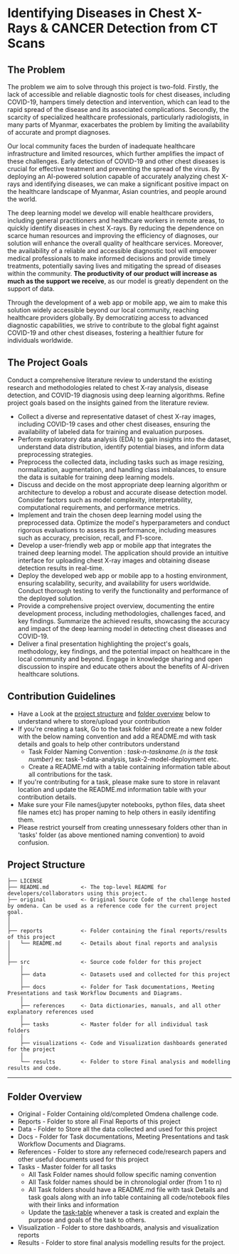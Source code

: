 # Identifying Diseases in Chest X-Rays & CANCER Detection from CT Scans

## The Problem 
The problem we aim to solve through this project is two-fold. Firstly, the lack of accessible and reliable diagnostic tools for chest diseases, including COVID-19, hampers timely detection and intervention, which can lead to the rapid spread of the disease and its associated complications. Secondly, the scarcity of specialized healthcare professionals, particularly radiologists, in many parts of Myanmar, exacerbates the problem by limiting the availability of accurate and prompt diagnoses.

Our local community faces the burden of inadequate healthcare infrastructure and limited resources, which further amplifies the impact of these challenges. Early detection of COVID-19 and other chest diseases is crucial for effective treatment and preventing the spread of the virus. By deploying an AI-powered solution capable of accurately analyzing chest X-rays and identifying diseases, we can make a significant positive impact on the healthcare landscape of Myanmar, Asian countries, and people around the world.
 
The deep learning model we develop will enable healthcare providers, including general practitioners and healthcare workers in remote areas, to quickly identify diseases in chest X-rays. By reducing the dependence on scarce human resources and improving the efficiency of diagnoses, our solution will enhance the overall quality of healthcare services. Moreover, the availability of a reliable and accessible diagnostic tool will empower medical professionals to make informed decisions and provide timely treatments, potentially saving lives and mitigating the spread of diseases within the community. **The productivity of our product will increase as much as the support we receive**, as our model is greatly dependent on the support of data.
 
Through the development of a web app or mobile app, we aim to make this solution widely accessible beyond our local community, reaching healthcare providers globally. By democratizing access to advanced diagnostic capabilities, we strive to contribute to the global fight against COVID-19 and other chest diseases, fostering a healthier future for individuals worldwide.

## The Project Goals
Conduct a comprehensive literature review to understand the existing research and methodologies related to chest X-ray analysis, disease detection, and COVID-19 diagnosis using deep learning algorithms. Refine project goals based on the insights gained from the literature review.
- Collect a diverse and representative dataset of chest X-ray images, including COVID-19 cases and other chest diseases, ensuring the availability of labeled data for training and evaluation purposes.
- Perform exploratory data analysis (EDA) to gain insights into the dataset, understand data distribution, identify potential biases, and inform data preprocessing strategies.
- Preprocess the collected data, including tasks such as image resizing, normalization, augmentation, and handling class imbalances, to ensure the data is suitable for training deep learning models.
- Discuss and decide on the most appropriate deep learning algorithm or architecture to develop a robust and accurate disease detection model. Consider factors such as model complexity, interpretability, computational requirements, and performance metrics.
- Implement and train the chosen deep learning model using the preprocessed data. Optimize the model's hyperparameters and conduct rigorous evaluations to assess its performance, including measures such as accuracy, precision, recall, and F1-score.
- Develop a user-friendly web app or mobile app that integrates the trained deep learning model. The application should provide an intuitive interface for uploading chest X-ray images and obtaining disease detection results in real-time.
- Deploy the developed web app or mobile app to a hosting environment, ensuring scalability, security, and availability for users worldwide. Conduct thorough testing to verify the functionality and performance of the deployed solution.
- Provide a comprehensive project overview, documenting the entire development process, including methodologies, challenges faced, and key findings. Summarize the achieved results, showcasing the accuracy and impact of the deep learning model in detecting chest diseases and COVID-19.
- Deliver a final presentation highlighting the project's goals, methodology, key findings, and the potential impact on healthcare in the local community and beyond. Engage in knowledge sharing and open discussion to inspire and educate others about the benefits of AI-driven healthcare solutions.

## Contribution Guidelines
- Have a Look at the [project structure](#project-structure) and [folder overview](#folder-overview) below to understand where to store/upload your contribution
- If you're creating a task, Go to the task folder and create a new folder with the below naming convention and add a README.md with task details and goals to help other contributors understand
    - Task Folder Naming Convention : _task-n-taskname.(n is the task number)_  ex: task-1-data-analysis, task-2-model-deployment etc.
    - Create a README.md with a table containing information table about all contributions for the task.
- If you're contributing for a task, please make sure to store in relavant location and update the README.md information table with your contribution details.
- Make sure your File names(jupyter notebooks, python files, data sheet file names etc) has proper naming to help others in easily identifing them.
- Please restrict yourself from creating unnessesary folders other than in 'tasks' folder (as above mentioned naming convention) to avoid confusion.
  

## Project Structure

    ├── LICENSE
    ├── README.md          <- The top-level README for developers/collaborators using this project.
    ├── original           <- Original Source Code of the challenge hosted by omdena. Can be used as a reference code for the current project goal.
    │ 
    │
    ├── reports            <- Folder containing the final reports/results of this project
    │   └── README.md      <- Details about final reports and analysis
    │ 
    │   
    ├── src                <- Source code folder for this project
        │
        ├── data           <- Datasets used and collected for this project
        │   
        ├── docs           <- Folder for Task documentations, Meeting Presentations and task Workflow Documents and Diagrams.
        │
        ├── references     <- Data dictionaries, manuals, and all other explanatory references used 
        │
        ├── tasks          <- Master folder for all individual task folders
        │
        ├── visualizations <- Code and Visualization dashboards generated for the project
        │
        └── results        <- Folder to store Final analysis and modelling results and code.
--------


## Folder Overview

- Original          - Folder Containing old/completed Omdena challenge code.
- Reports           - Folder to store all Final Reports of this project
- Data              - Folder to Store all the data collected and used for this project 
- Docs              - Folder for Task documentations, Meeting Presentations and task Workflow Documents and Diagrams.
- References        - Folder to store any referneced code/research papers and other useful documents used for this project
- Tasks             - Master folder for all tasks
  - All Task Folder names should follow specific naming convention
  - All Task folder names should be in chronologial order (from 1 to n)
  - All Task folders should have a README.md file with task Details and task goals along with an info table containing all code/notebook files with their links and information
  - Update the [task-table](./src/tasks/README.md#task-table) whenever a task is created and explain the purpose and goals of the task to others.
- Visualization     - Folder to store dashboards, analysis and visualization reports
- Results           - Folder to store final analysis modelling results for the project.

